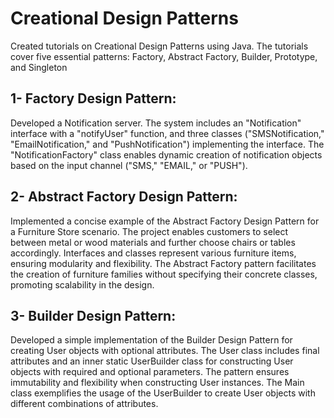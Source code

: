 # Creational Design Patterns
Created tutorials on Creational Design Patterns using Java. The tutorials cover five essential patterns: Factory, Abstract Factory, Builder, Prototype, and Singleton

## 1- Factory Design Pattern:
Developed a Notification server. 
The system includes an "Notification" interface with a "notifyUser" function, and three classes ("SMSNotification," "EmailNotification," and "PushNotification") implementing the interface. The "NotificationFactory" class enables dynamic creation of notification objects based on the input channel ("SMS," "EMAIL," or "PUSH").

## 2- Abstract Factory Design Pattern:
Implemented a concise example of the Abstract Factory Design Pattern for a Furniture Store scenario. The project enables customers to select between metal or wood materials and further choose chairs or tables accordingly. Interfaces and classes represent various furniture items, ensuring modularity and flexibility. The Abstract Factory pattern facilitates the creation of furniture families without specifying their concrete classes, promoting scalability in the design.
## 3- Builder Design Pattern:
Developed a simple implementation of the Builder Design Pattern for creating User objects with optional attributes. The User class includes final attributes and an inner static UserBuilder class for constructing User objects with required and optional parameters. The pattern ensures immutability and flexibility when constructing User instances. The Main class exemplifies the usage of the UserBuilder to create User objects with different combinations of attributes.
